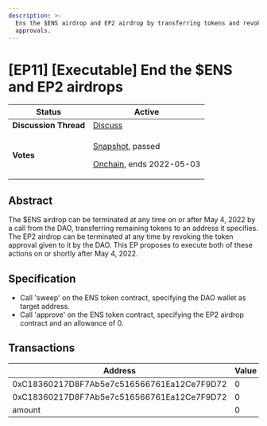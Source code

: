 ```yaml
---
description: >-
  Ens the $ENS airdrop and EP2 airdrop by transferring tokens and revoking
  approvals.
---
```


# \[EP11] \[Executable] End the $ENS and EP2 airdrops

| **Status**            | Active                                                                                                                                                                                                                                                                                                                                                                        |
| --------------------- | ----------------------------------------------------------------------------------------------------------------------------------------------------------------------------------------------------------------------------------------------------------------------------------------------------------------------------------------------------------------------------- |
| **Discussion Thread** | [Discuss](https://discuss.ens.domains/t/should-the-dao-end-the-airdrop-on-or-shortly-after-may-4/12047)                                                                                                                                                                                                                                                                       |
| **Votes**             | <p><a href="https://snapshot.org/#/ens.eth/proposal/0x718c496b04017fb82749b68570d12f32c839f59b9f9433df127f48bf99121eb7">Snapshot</a>, passed</p><p><a href="https://www.tally.xyz/governance/eip155:1:0x323A76393544d5ecca80cd6ef2A560C6a395b7E3/proposal/99882233577221676057992280816078245519848378270443751235073826886360950537295">Onchain</a>, ends 2022-05-03<br></p> |

## Abstract

The $ENS airdrop can be terminated at any time on or after May 4, 2022 by a call from the DAO, transferring remaining tokens to an address it specifies. The EP2 airdrop can be terminated at any time by revoking the token approval given to it by the DAO. This EP proposes to execute both of these actions on or shortly after May 4, 2022.

## Specification

* Call 'sweep' on the ENS token contract, specifying the DAO wallet as target address.
* Call 'approve' on the ENS token contract, specifying the EP2 airdrop contract and an allowance of 0.

## Transactions

| Address                                    | Value | Function | Argument | Value                                      |
| ------------------------------------------ | ----- | -------- | -------- | ------------------------------------------ |
| 0xC18360217D8F7Ab5e7c516566761Ea12Ce7F9D72 | 0     | sweep    | dest     | 0xFe89cc7aBB2C4183683ab71653C4cdc9B02D44b7 |
| 0xC18360217D8F7Ab5e7c516566761Ea12Ce7F9D72 | 0     | approve  | spender  | 0x4A1241C2Cf2fD4a39918BCd738f90Bd7094eC2DC |
| amount                                     | 0     |          |          |                                            |

